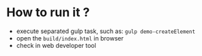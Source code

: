 # How to run it ?

* execute separated gulp task, such as: `gulp demo-createElement`
* open the `build/index.html` in browser
* check in web developer tool
